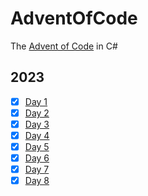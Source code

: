 # AdventOfCode
The [Advent of Code](https://adventofcode.com/) in C#

## 2023
- [x] [Day 1](2023/AdventOfCode/Day1/Day1.cs)
- [x] [Day 2](2023/AdventOfCode/Day2/Day1.cs)
- [x] [Day 3](2023/AdventOfCode/Day3/Day3.cs)
- [x] [Day 4](2023/AdventOfCode/Day4/Day4.cs)
- [x] [Day 5](2023/AdventOfCode/Day5/Day5.cs)
- [x] [Day 6](2023/AdventOfCode/Day6/Day6.cs)
- [x] [Day 7](2023/AdventOfCode/Day7/Day7.cs)
- [x] [Day 8]()